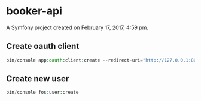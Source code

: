 booker-api
==========

A Symfony project created on February 17, 2017, 4:59 pm.

## Create oauth client
```php
bin/console app:oauth:client:create --redirect-uri="http://127.0.0.1:8000/" --grant-type="authorization_code" --grant-type="password" --grant-type="refresh_token" --grant-type="token" --grant-type="client_credentials"
```

## Create new user
```php
bin/console fos:user:create
```